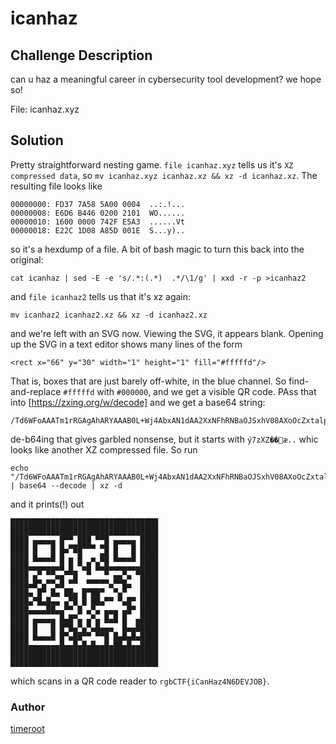 # icanhaz
## Challenge Description
can u haz a meaningful career in cybersecurity tool development? we hope so!

File: icanhaz.xyz

## Solution
Pretty straightforward nesting game. `file icanhaz.xyz` tells us it's `XZ compressed data`, so `mv icanhaz.xyz icanhaz.xz && xz -d icanhaz.xz`. The resulting file looks like

```
00000000: FD37 7A58 5A00 0004  ..:.!...
00000008: E6D6 B446 0200 2101  WO......
00000010: 1600 0000 742F E5A3  ......Vt
00000018: E22C 1D08 A85D 001E  S...y)..
```

so it's a hexdump of a file. A bit of bash magic to turn this back into the original:

```
cat icanhaz | sed -E -e 's/.*:(.*)  .*/\1/g' | xxd -r -p >icanhaz2
```

and `file icanhaz2` tells us that it's xz again:

```
mv icanhaz2 icanhaz2.xz && xz -d icanhaz2.xz
```

and we're left with an SVG now. Viewing the SVG, it appears blank. Opening up the SVG in a text editor shows many lines of the form

```
<rect x="66" y="30" width="1" height="1" fill="#fffffd"/>
```

That is, boxes that are just barely off-white, in the blue channel. So find-and-replace `#fffffd` with `#000000`, and we get a visible QR code. PAss that into [https://zxing.org/w/decode] and we get a base64 string:

```
/Td6WFoAAATm1rRGAgAhARYAAAB0L+Wj4AbxAN1dAA2XxNFhRNBaOJSxhV08AXoOcZxtalpXU+c+q/ppfZc1/t0z3BU/P16F9jAlXbjrzh5cXk/9vLbc+8NQJ8PNawtALEPD17f25zdggODx3xzNLY3SjGTIlX0fbqo6HFkHYkIzOjjUgJcN1KbzGRouW+G8TakjrJ4y5Pk7jv/stqRiV0ICPYxKpnZSEn0aLzQSl46j6H3BBUBhRuGgxue3TXIzw5HGMlchgNBs6SCfHU0SkX4zlSKqOWSyKrJ5JMgwC47en2kI68/tRNQYaYzvGGcWcR/iEgNYO/jHVDVLAAAAADjqmgxrEIjCAAH5AfINAADD+B/oscRn+wIAAAAABFla
```

de-b64ing that gives garbled nonsense, but it starts with `ý7zXZ��æ..` whic looks like another XZ compressed file. So run

```
echo "/Td6WFoAAATm1rRGAgAhARYAAAB0L+Wj4AbxAN1dAA2XxNFhRNBaOJSxhV08AXoOcZxtalpXU+c+q/ppfZc1/t0z3BU/P16F9jAlXbjrzh5cXk/9vLbc+8NQJ8PNawtALEPD17f25zdggODx3xzNLY3SjGTIlX0fbqo6HFkHYkIzOjjUgJcN1KbzGRouW+G8TakjrJ4y5Pk7jv/stqRiV0ICPYxKpnZSEn0aLzQSl46j6H3BBUBhRuGgxue3TXIzw5HGMlchgNBs6SCfHU0SkX4zlSKqOWSyKrJ5JMgwC47en2kI68/tRNQYaYzvGGcWcR/iEgNYO/jHVDVLAAAAADjqmgxrEIjCAAH5AfINAADD+B/oscRn+wIAAAAABFla" | base64 --decode | xz -d
```

and it prints(!) out

```
█████████████████████████████████
█████████████████████████████████
████ ▄▄▄▄▄ █▀▀ ███ ▀▀█ ▄▄▄▄▄ ████
████ █   █ █▄▀██▀▀▀ ▀█ █   █ ████
████ █▄▄▄█ █ ▄ █  ▄ ██ █▄▄▄█ ████
████▄▄▄▄▄▄▄█ █ ▀▄█ █▄█▄▄▄▄▄▄▄████
████ ▄▀ ▀▀▄▄▀▀█  ▀   ▀ ▄▄▀▄ ▀████
████▄█▀▄▀▀▄█ ▀▀  ▀▀▀▀▀▄▀▀█▄  ████
████▄ █▀ █▄ ██▄ █▀██▀  ▀▄▀   ████
████▄▀█▄█▄▄ ▄▀█ █ ██▄▀▀ ▀▄█▀ ████
████▄▄▄▄██▄▄▀▀ █ ▄▀▄ ▄▄▄ ▄█▀ ████
████ ▄▄▄▄▄ █▄█▀▄ ▄▀▄ █▄█ █  ▄████
████ █   █ █▀█▄▀▄▀▄█▄▄▄  █▄▄█████
████ █▄▄▄█ █▀▄██▀▀ ▀▀█ █▄█▄█▄████
████▄▄▄▄▄▄▄█▄▄█▄█▄█▄▄█▄██▄█▄▄████
█████████████████████████████████
█████████████████████████████████
```

which scans in a QR code reader to `rgbCTF{iCanHaz4N6DEVJOB}`.

### Author
[timeroot](https://github.com/timeroot)